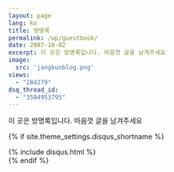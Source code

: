 ```yaml
---
layout: page
lang: ko
title: 방명록
permalink: /wp/guestbook/
date: 2007-10-02
excerpt: 이 곳은 방명록입니다. 마음껏 글을 남겨주세요
image:
  src: 'jangkunblog.png'
views:
  - "284279"
dsq_thread_id:
  - "3584953795"
---
```


이 곳은 방명록입니다.
마음껏 글을 남겨주세요


<!-- Disqus -->
{% if site.theme_settings.disqus_shortname %}
<div class="comments">
  {% include disqus.html %}
</div>
{% endif %}